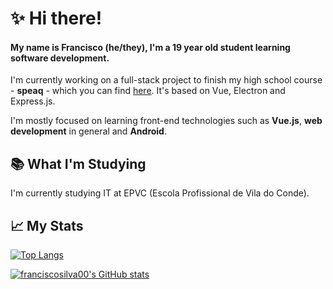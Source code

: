 # ✨ Hi there!

#### My name is Francisco (he/they), I'm a 19 year old student learning software development.

I'm currently working on a full-stack project to finish my high school course - <b>speaq</b> - which you can find [here](https://github.com/franciscosilva00/speaq_electron). It's based on Vue, Electron and Express.js.

I'm mostly focused on learning front-end technologies such as **Vue.js**, **web development** in general and **Android**.

## 📚 What I'm Studying

I'm currently studying IT at EPVC (Escola Profissional de Vila do Conde).

## 📈 My Stats

[![Top Langs](https://github-readme-stats.vercel.app/api/top-langs/?username=franciscosilva00)](https://github.com/anuraghazra/github-readme-stats)

[![franciscosilva00's GitHub stats](https://github-readme-stats.vercel.app/api?username=franciscosilva00)](https://github.com/anuraghazra/github-readme-stats)

<!--
**franciscosilva00/franciscosilva00** is a ✨ _special_ ✨ repository because its `README.md` (this file) appears on your GitHub profile.

Here are some ideas to get you started:

- 🔭 I’m currently working on ...
- 🌱 I’m currently learning ...
- 👯 I’m looking to collaborate on ...
- 🤔 I’m looking for help with ...
- 💬 Ask me about ...
- 📫 How to reach me: ...
- 😄 Pronouns: ...
- ⚡ Fun fact: ...
-->
